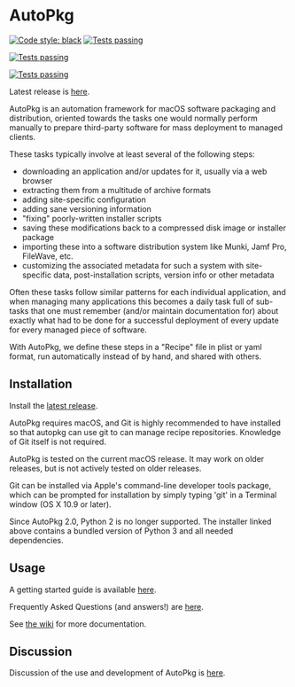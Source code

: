 AutoPkg
=======

[![Code style: black](https://img.shields.io/badge/code%20style-black-000000.svg)](https://github.com/python/black)
[![Tests passing](https://github.com/autopkg/autopkg/actions/workflows/tests.yaml/badge.svg)](https://github.com/autopkg/autopkg/actions/workflows/tests.yaml)


[![Tests passing](https://github.com/autopkg/autopkg/actions/workflows/tests.yaml/badge.svg)](https://github.com/autopkg/autopkg/actions/workflows/tests.yaml)

[![Tests passing](https://github.com/autopkg/autopkg/actions/workflows/tests.yaml/badge.svg)](https://github.com/autopkg/autopkg/actions/workflows/tests.yaml)

Latest release is [here](https://github.com/autopkg/autopkg/releases/latest).

AutoPkg is an automation framework for macOS software packaging and distribution, oriented towards the tasks one would normally perform manually to prepare third-party software for mass deployment to managed clients.

These tasks typically involve at least several of the following steps:

* downloading an application and/or updates for it, usually via a web browser
* extracting them from a multitude of archive formats
* adding site-specific configuration
* adding sane versioning information
* "fixing" poorly-written installer scripts
* saving these modifications back to a compressed disk image or installer package
* importing these into a software distribution system like Munki, Jamf Pro, FileWave, etc.
* customizing the associated metadata for such a system with site-specific data, post-installation scripts, version info or other metadata

Often these tasks follow similar patterns for each individual application, and when managing many applications this becomes a daily task full of sub-tasks that one must remember (and/or maintain documentation for) about exactly what had to be done for a successful deployment of every update for every managed piece of software.

With AutoPkg, we define these steps in a "Recipe" file in plist or yaml format, run automatically instead of by hand, and shared with others.


Installation
------------

Install the [latest release](https://github.com/autopkg/autopkg/releases/latest).

AutoPkg requires macOS, and Git is highly recommended to have installed so that autopkg can use git to can manage recipe repositories. Knowledge of Git itself is not required.

AutoPkg is tested on the current macOS release. It may work on older releases, but is not actively tested on older releases.

Git can be installed via Apple's command-line developer tools package, which can be prompted for installation by simply typing 'git' in a Terminal window (OS X 10.9 or later).

Since AutoPkg 2.0, Python 2 is no longer supported. The installer linked above contains a bundled version of Python 3 and all needed dependencies.


Usage
-----

A getting started guide is available [here](https://github.com/autopkg/autopkg/wiki/Getting-Started).

Frequently Asked Questions (and answers!) are [here](https://github.com/autopkg/autopkg/wiki/FAQ).

See [the wiki](https://github.com/autopkg/autopkg/wiki) for more documentation.


Discussion
----------

Discussion of the use and development of AutoPkg is [here](http://groups.google.com/group/autopkg-discuss).
